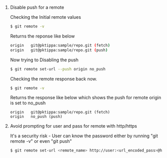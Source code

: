1. Disable push for a remote 

    Checking the Initial remote values

   ```sh
   $ git remote -v
   ```

   Returns the reponse like below

   ```sh
   origin	git@pktippa:sample/repo.git (fetch)
   origin	git@pktippa:sample/repo.git (push)
   ```
   
   Now trying to Disabling the push

   ```sh
   $ git remote set-url --push origin no_push
   ```

    Checking the remote response back now.

   ```sh
   $ git remote -v
   ```

    Returns the response like below which shows the push for remote origin is set to no_push

   ```
   origin	git@pktippa:sample/repo.git (fetch)
   origin	no_push (push)
   ```
   
   
2. Avoid prompting for user and pass for remote with http/https

   It's a security risk - User can know the password either by running "git remote -v" or even "git push"
   
   ```sh
   $ git remote set-url <remote_name> http://user:<url_encoded_pass>@host/sample/repo.git
   ```